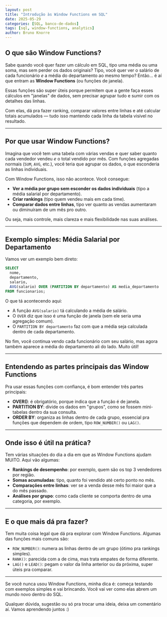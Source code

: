 ```yaml
---
layout: post
title: "Introdução às Window Functions em SQL"
date: 2025-05-29
categories: [SQL, banco-de-dados]
tags: [sql, window-functions, analytics]
author: Bruno Knorre
---
```


## O que são Window Functions?

Sabe quando você quer fazer um cálculo em SQL, tipo uma média ou uma soma, mas sem perder os dados originais? Tipo, você quer ver o salário de cada funcionário *e* a média do departamento ao mesmo tempo? Então... é aí que entram as **Window Functions** (ou funções de janela).

Essas funções são super úteis porque permitem que a gente faça esses cálculos em "janelas" de dados, sem precisar agrupar tudo e sumir com os detalhes das linhas.

Com elas, dá pra fazer ranking, comparar valores entre linhas e até calcular totais acumulados — tudo isso mantendo cada linha da tabela visível no resultado.

---

## Por que usar Window Functions?

Imagina que você tem uma tabela com várias vendas e quer saber quanto cada vendedor vendeu *e* o total vendido por mês. Com funções agregadas normais (`SUM`, `AVG`, etc.), você teria que agrupar os dados, o que esconderia as linhas individuais.

Com Window Functions, isso não acontece. Você consegue:

- **Ver a média por grupo sem esconder os dados individuais** (tipo a média salarial por departamento).
- **Criar rankings** (tipo quem vendeu mais em cada time).
- **Comparar dados entre linhas**, tipo ver quanto as vendas aumentaram ou diminuíram de um mês pro outro.

Ou seja, mais controle, mais clareza e mais flexibilidade nas suas análises.

---

## Exemplo simples: Média Salarial por Departamento

Vamos ver um exemplo bem direto:
```sql
SELECT  
  nome,  
  departamento,  
  salario,  
  AVG(salario) OVER (PARTITION BY departamento) AS media_departamento  
FROM funcionarios;
```
O que tá acontecendo aqui:

- A função `AVG(salario)` tá calculando a média de salário.
- O `OVER` diz que isso é uma função de janela (sem ele seria uma agregação comum).
- O `PARTITION BY departamento` faz com que a média seja calculada dentro de cada departamento.

No fim, você continua vendo cada funcionário com seu salário, mas agora também aparece a média do departamento ali do lado. Muito útil!

---

## Entendendo as partes principais das Window Functions

Pra usar essas funções com confiança, é bom entender três partes principais:

- **OVER()**: é obrigatório, porque indica que a função é de janela.
- **PARTITION BY**: divide os dados em "grupos", como se fossem mini-tabelas dentro da sua consulta.
- **ORDER BY**: organiza as linhas dentro de cada grupo, essencial pra funções que dependem de ordem, tipo `ROW_NUMBER()` ou `LAG()`.

---

## Onde isso é útil na prática?

Tem várias situações do dia a dia em que as Window Functions ajudam MUITO. Aqui vão algumas:

- **Rankings de desempenho**: por exemplo, quem são os top 3 vendedores por região.
- **Somas acumuladas**: tipo, quanto foi vendido até certo ponto no mês.
- **Comparações entre linhas**: ver se a venda desse mês foi maior que a do mês passado.
- **Análises por grupo**: como cada cliente se comporta dentro de uma categoria, por exemplo.

---

## E o que mais dá pra fazer?

Tem muita coisa legal que dá pra explorar com Window Functions. Algumas das funções mais comuns são:

- `ROW_NUMBER()`: numera as linhas dentro de um grupo (ótimo pra rankings simples).
- `RANK()`: parecida com a de cima, mas trata empates de forma diferente.
- `LAG()` e `LEAD()`: pegam o valor da linha anterior ou da próxima, super úteis pra comparar.

---

Se você nunca usou Window Functions, minha dica é: começa testando com exemplos simples e vai brincando. Você vai ver como elas abrem um mundo novo dentro do SQL.

Qualquer dúvida, sugestão ou só pra trocar uma ideia, deixa um comentário aí. Vamos aprendendo juntos :)
